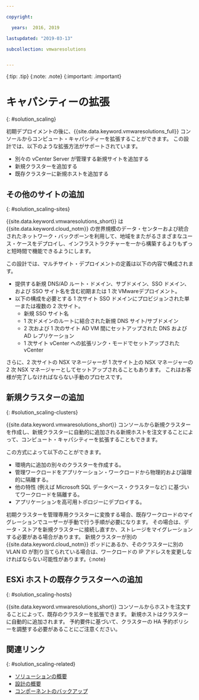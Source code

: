 ```yaml
---

copyright:

  years:  2016, 2019

lastupdated: "2019-03-13"

subcollection: vmwaresolutions


---
```


{:tip: .tip}
{:note: .note}
{:important: .important}

# キャパシティーの拡張
{: #solution_scaling}

初期デプロイメントの後に、{{site.data.keyword.vmwaresolutions_full}} コンソールからコンピュート・キャパシティーを拡張することができます。 この設計では、以下のような拡張方法がサポートされています。
* 別々の vCenter Server が管理する新規サイトを追加する
* 新規クラスターを追加する
* 既存クラスターに新規ホストを追加する

## その他のサイトの追加
{: #solution_scaling-sites}

{{site.data.keyword.vmwaresolutions_short}} は {{site.data.keyword.cloud_notm}} の世界規模のデータ・センターおよび統合されたネットワーク・バックボーンを利用して、地域をまたがるさまざまなユース・ケースをデプロイし、インフラストラクチャーを一から構築するよりもずっと短時間で機能できるようにします。

この設計では、マルチサイト・デプロイメントの定義は以下の内容で構成されます。
* 提供する新規 DNS/AD ルート・ドメイン、サブドメイン、SSO ドメイン、および SSO サイト名を含む初期または 1 次 VMwareデプロイメント。
* 以下の構成を必要とする 1 次サイト SSO ドメインにプロビジョンされた単一または複数の 2 次サイト。
   * 新規 SSO サイト名
   * 1 次ドメインのルートに結合された新規 DNS サイト/サブドメイン
   * 2 次および 1 次のサイト AD VM 間にセットアップされた DNS および AD レプリケーション
   * 1 次サイト vCenter への拡張リンク・モードでセットアップされた vCenter

さらに、2 次サイトの NSX マネージャーが 1 次サイト上の NSX マネージャーの 2 次 NSX マネージャーとしてセットアップされることもあります。 これはお客様が完了しなければならない手動のプロセスです。

## 新規クラスターの追加
{: #solution_scaling-clusters}

{{site.data.keyword.vmwaresolutions_short}} コンソールから新規クラスターを作成し、新規クラスターに自動的に追加される新規ホストを注文することによって、コンピュート・キャパシティーを拡張することもできます。

この方式によって以下のことができます。
* 環境内に追加の別々のクラスターを作成する。
* 管理ワークロードをアプリケーション・ワークロードから物理的および論理的に隔離する。
* 他の特性 (例えば Microsoft SQL データベース・クラスターなど) に基づいてワークロードを隔離する。
* アプリケーションを高可用トポロジーにデプロイする。

初期クラスターを管理専用クラスターに変換する場合、既存ワークロードのマイグレーションでユーザーが手動で行う手順が必要になります。 その場合は、データ・ストアを新規クラスターに接続し直すか、ストレージをマイグレーションする必要がある場合があります。 新規クラスターが別の {{site.data.keyword.cloud_notm}} ポッドにあるか、そのクラスターに別の VLAN ID が割り当てられている場合は、ワークロードの IP アドレスを変更しなければならない可能性があります。{:note}

## ESXi ホストの既存クラスターへの追加
{: #solution_scaling-hosts}

{{site.data.keyword.vmwaresolutions_short}} コンソールからホストを注文することによって、既存のクラスターを拡張できます。  新規ホストはクラスターに自動的に追加されます。 予約要件に基づいて、クラスターの HA 予約ポリシーを調整する必要があることにご注意ください。

## 関連リンク
{: #solution_scaling-related}

* [ソリューションの概要](/docs/services/vmwaresolutions/archiref/solution?topic=vmware-solutions-solution_overview)
* [設計の概要](/docs/services/vmwaresolutions/archiref/solution?topic=vmware-solutions-design_overview)
* [コンポーネントのバックアップ](/docs/services/vmwaresolutions/archiref/solution?topic=vmware-solutions-solution_backingup)
